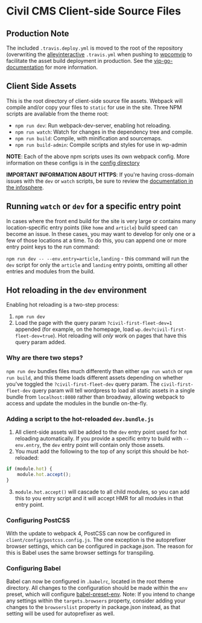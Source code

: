 # Civil CMS Client-side Source Files

## Production Note

The included `.travis.deploy.yml` is moved to the root of the repository (overwriting the [alleyinteractive](https://github.com/alleyinteractive/civil-first-fleet/blob/production/.travis.yml) `.travis.yml` when pushing to [wpcomvip](https://github.com/wpcomvip/civil) to facilitate the asset build deployment in production. See the [vip-go-documentation](https://vip.wordpress.com/documentation/automated-build-and-deploy-on-vip-go/) for more information.

## Client Side Assets

This is the root directory of client-side source file assets. Webpack will compile and/or copy your files to `static` for use in the site. Three NPM scripts are available from the theme root:

* `npm run dev`: Run webpack-dev-server, enabling hot reloading.
* `npm run watch`: Watch for changes in the dependency tree and compile.
* `npm run build`: Compile, with minification and sourcemaps.
* `npm run build-admin`: Compile scripts and styles for use in wp-admin

**NOTE**: Each of the above npm scripts uses its own webpack config. More information on these configs is in the [config directory](client/config/README.md)

**IMPORTANT INFORMATION ABOUT HTTPS**: If you're having cross-domain issues with the `dev` or `watch` scripts, be sure to review the [documentation in the infosphere](https://infosphere.alley.ws/production/local-development/https-with-webpack.html).

## Running `watch` or `dev` for a specific entry point
In cases where the front end build for the site is very large or contains many location-specific entry points (like `home` and `article`) build speed can become an issue. In these cases, you may want to develop for only one or a few of those locations at a time. To do this, you can append one or more entry point keys to the run command:

`npm run dev -- --env.entry=article,landing` - this command will run the `dev` script for only the `article` and `landing` entry points, omitting all other entries and modules from the build.

## Hot reloading in the `dev` environment
Enabling hot reloading is a two-step process:

1. `npm run dev`
2. Load the page with the query param `?civil-first-fleet-dev=1` appended (for example, on the homepage, load `wp.dev?civil-first-fleet-dev=true`). Hot reloading will _only_ work on pages that have this query param added.

### Why are there two steps?
`npm run dev` bundles files much differently than either `npm run watch` or `npm run build`, and this theme loads different assets depending on whether you've toggled the `?civil-first-fleet-dev` query param. The `civil-first-fleet-dev` query param will tell wordpress to load all static assets in a single bundle from `localhost:8080` rather than broadway, allowing webpack to access and update the modules in the bundle on-the-fly.

### Adding a script to the hot-reloaded `dev.bundle.js`
1. All client-side assets will be added to the `dev` entry point used for hot reloading automatically. If you provide a specific entry to build with `--env.entry`, the `dev` entry point will contain only those assets.
2. You must add the following to the top of any script this should be hot-reloaded:
```js
if (module.hot) {
    module.hot.accept();
}
```
3. `module.hot.accept()` will cascade to all child modules, so you can add this to you entry script and it will accept HMR for all modules in that entry point.

### Configuring PostCSS
With the update to webpack 4, PostCSS can now be configured in `client/config/postcss.config.js`. The one exception is the autoprefixer browser settings, which can be configured in package.json. The reason for this is Babel uses the same browser settings for transpiling.

### Configuring Babel
Babel can now be configured in `.babelrc`, located in the root theme directory. All changes to the configuration should be made within the `env` preset, which will configure [babel-preset-env](https://github.com/babel/babel-preset-env). Note: If you intend to change any settings within the `targets.browsers` property, consider adding your changes to the `browserslist` property in package.json instead, as that setting will be used for autoprefixer as well.

